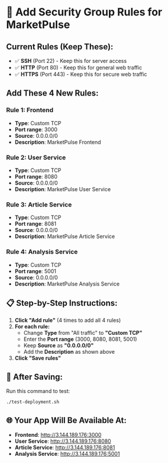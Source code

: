 # 🔧 Add Security Group Rules for MarketPulse

## Current Rules (Keep These):
- ✅ **SSH** (Port 22) - Keep this for server access
- ✅ **HTTP** (Port 80) - Keep this for general web traffic
- ✅ **HTTPS** (Port 443) - Keep this for secure web traffic

## Add These 4 New Rules:

### Rule 1: Frontend
- **Type**: Custom TCP
- **Port range**: 3000
- **Source**: 0.0.0.0/0
- **Description**: MarketPulse Frontend

### Rule 2: User Service
- **Type**: Custom TCP
- **Port range**: 8080
- **Source**: 0.0.0.0/0
- **Description**: MarketPulse User Service

### Rule 3: Article Service
- **Type**: Custom TCP
- **Port range**: 8081
- **Source**: 0.0.0.0/0
- **Description**: MarketPulse Article Service

### Rule 4: Analysis Service
- **Type**: Custom TCP
- **Port range**: 5001
- **Source**: 0.0.0.0/0
- **Description**: MarketPulse Analysis Service

## 📋 Step-by-Step Instructions:

1. **Click "Add rule"** (4 times to add all 4 rules)
2. **For each rule:**
   - Change **Type** from "All traffic" to **"Custom TCP"**
   - Enter the **Port range** (3000, 8080, 8081, 5001)
   - Keep **Source** as **"0.0.0.0/0"**
   - Add the **Description** as shown above
3. **Click "Save rules"**

## 🧪 After Saving:
Run this command to test:
```bash
./test-deployment.sh
```

## 🌐 Your App Will Be Available At:
- **Frontend**: http://3.144.189.176:3000
- **User Service**: http://3.144.189.176:8080
- **Article Service**: http://3.144.189.176:8081
- **Analysis Service**: http://3.144.189.176:5001
